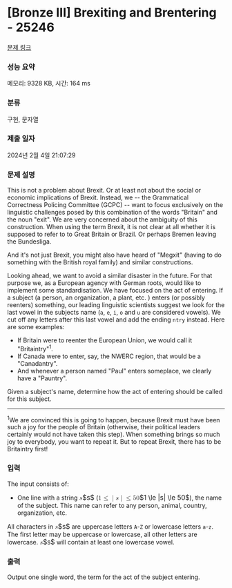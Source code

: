 # [Bronze III] Brexiting and Brentering - 25246 

[문제 링크](https://www.acmicpc.net/problem/25246) 

### 성능 요약

메모리: 9328 KB, 시간: 164 ms

### 분류

구현, 문자열

### 제출 일자

2024년 2월 4일 21:07:29

### 문제 설명

<p>This is not a problem about Brexit. Or at least not about the social or economic implications of Brexit. Instead, we -- the Grammatical Correctness Policing Committee (GCPC) -- want to focus exclusively on the linguistic challenges posed by this combination of the words "Britain" and the noun "exit". We are very concerned about the ambiguity of this construction. When using the term Brexit, it is not clear at all whether it is supposed to refer to to Great Britain or Brazil. Or perhaps Bremen leaving the Bundesliga.</p>

<p>And it's not just Brexit, you might also have heard of "Megxit" (having to do something with the British royal family) and similar constructions.</p>

<p>Looking ahead, we want to avoid a similar disaster in the future. For that purpose we, as a European agency with German roots, would like to implement some standardisation. We have focused on the act of entering. If a subject (a person, an organization, a plant, etc. ) enters (or possibly reenters) something, our leading linguistic scientists suggest we look for the last vowel in the subjects name (<code>a</code>, <code>e</code>, <code>i</code>, <code>o</code> and <code>u</code> are considered vowels). We cut off any letters after this last vowel and add the ending <code>ntry</code> instead. Here are some examples:</p>

<ul>
	<li>If Britain were to reenter the European Union, we would call it "Britaintry"<sup>1</sup>.</li>
	<li>If Canada were to enter, say, the NWERC region, that would be a "Canadantry".</li>
	<li>And whenever a person named "Paul" enters someplace, we clearly have a "Pauntry".</li>
</ul>

<p>Given a subject's name, determine how the act of entering should be called for this subject.</p>

<hr>
<p><sup>1</sup>We are convinced this is going to happen, because Brexit must have been such a joy for the people of Britain (otherwise, their political leaders certainly would not have taken this step). When something brings so much joy to everybody, you want to repeat it. But to repeat Brexit, there has to be Britaintry first!</p>

### 입력 

 <p>The input consists of:</p>

<ul>
	<li>One line with a string <mjx-container class="MathJax" jax="CHTML" style="font-size: 109%; position: relative;"><mjx-math class="MJX-TEX" aria-hidden="true"><mjx-mi class="mjx-i"><mjx-c class="mjx-c1D460 TEX-I"></mjx-c></mjx-mi></mjx-math><mjx-assistive-mml unselectable="on" display="inline"><math xmlns="http://www.w3.org/1998/Math/MathML"><mi>s</mi></math></mjx-assistive-mml><span aria-hidden="true" class="no-mathjax mjx-copytext">$s$</span></mjx-container> (<mjx-container class="MathJax" jax="CHTML" style="font-size: 109%; position: relative;"><mjx-math class="MJX-TEX" aria-hidden="true"><mjx-mn class="mjx-n"><mjx-c class="mjx-c31"></mjx-c></mjx-mn><mjx-mo class="mjx-n" space="4"><mjx-c class="mjx-c2264"></mjx-c></mjx-mo><mjx-texatom space="4" texclass="ORD"><mjx-mo class="mjx-n"><mjx-c class="mjx-c7C"></mjx-c></mjx-mo></mjx-texatom><mjx-mi class="mjx-i"><mjx-c class="mjx-c1D460 TEX-I"></mjx-c></mjx-mi><mjx-texatom texclass="ORD"><mjx-mo class="mjx-n"><mjx-c class="mjx-c7C"></mjx-c></mjx-mo></mjx-texatom><mjx-mo class="mjx-n" space="4"><mjx-c class="mjx-c2264"></mjx-c></mjx-mo><mjx-mn class="mjx-n" space="4"><mjx-c class="mjx-c35"></mjx-c><mjx-c class="mjx-c30"></mjx-c></mjx-mn></mjx-math><mjx-assistive-mml unselectable="on" display="inline"><math xmlns="http://www.w3.org/1998/Math/MathML"><mn>1</mn><mo>≤</mo><mrow data-mjx-texclass="ORD"><mo stretchy="false">|</mo></mrow><mi>s</mi><mrow data-mjx-texclass="ORD"><mo stretchy="false">|</mo></mrow><mo>≤</mo><mn>50</mn></math></mjx-assistive-mml><span aria-hidden="true" class="no-mathjax mjx-copytext">$1 \le |s| \le 50$</span></mjx-container>), the name of the subject. This name can refer to any person, animal, country, organization, etc.</li>
</ul>

<p>All characters in <mjx-container class="MathJax" jax="CHTML" style="font-size: 109%; position: relative;"><mjx-math class="MJX-TEX" aria-hidden="true"><mjx-mi class="mjx-i"><mjx-c class="mjx-c1D460 TEX-I"></mjx-c></mjx-mi></mjx-math><mjx-assistive-mml unselectable="on" display="inline"><math xmlns="http://www.w3.org/1998/Math/MathML"><mi>s</mi></math></mjx-assistive-mml><span aria-hidden="true" class="no-mathjax mjx-copytext">$s$</span></mjx-container> are uppercase letters <code>A</code>-<code>Z</code> or lowercase letters <code>a</code>-<code>z</code>. The first letter may be uppercase or lowercase, all other letters are lowercase. <mjx-container class="MathJax" jax="CHTML" style="font-size: 109%; position: relative;"><mjx-math class="MJX-TEX" aria-hidden="true"><mjx-mi class="mjx-i"><mjx-c class="mjx-c1D460 TEX-I"></mjx-c></mjx-mi></mjx-math><mjx-assistive-mml unselectable="on" display="inline"><math xmlns="http://www.w3.org/1998/Math/MathML"><mi>s</mi></math></mjx-assistive-mml><span aria-hidden="true" class="no-mathjax mjx-copytext">$s$</span></mjx-container> will contain at least one lowercase vowel.</p>

### 출력 

 <p>Output one single word, the term for the act of the subject entering.</p>

